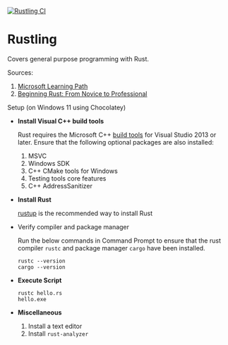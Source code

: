 [![Rustling CI](https://github.com/saurami/rustling/actions/workflows/rust.yml/badge.svg)](https://github.com/saurami/rustling/actions/workflows/rust.yml)

# Rustling

Covers general purpose programming with Rust.

Sources:

1. [Microsoft Learning Path][1]
2. [Beginning Rust: From Novice to Professional][2]

Setup (on Windows 11 using Chocolatey)

+ **Install Visual C++ build tools**

  Rust requires the Microsoft C++ [build tools][3] for Visual Studio 2013 or later. Ensure that the following optional packages are also installed:

  1. MSVC
  2. Windows SDK
  3. C++ CMake tools for Windows
  4. Testing tools core features
  5. C++ AddressSanitizer

+ **Install Rust**

  [rustup][4] is the recommended way to install Rust

+ Verify compiler and package manager

  Run the below commands in Command Prompt to ensure that the rust compiler `rustc` and package manager `cargo` have been installed.
  
  ```
  rustc --version
  cargo --version
  ```

+ **Execute Script**

  ```
  rustc hello.rs
  hello.exe
  ```

+ **Miscellaneous**

  1. Install a text editor
  2. Install `rust-analyzer`

[1]: https://docs.microsoft.com/en-us/learn/paths/rust-first-steps/
[2]: https://www.oreilly.com/library/view/beginning-rust-from/9781484234686/
[3]: https://visualstudio.microsoft.com/visual-cpp-build-tools/
[4]: https://www.rust-lang.org/tools/install
